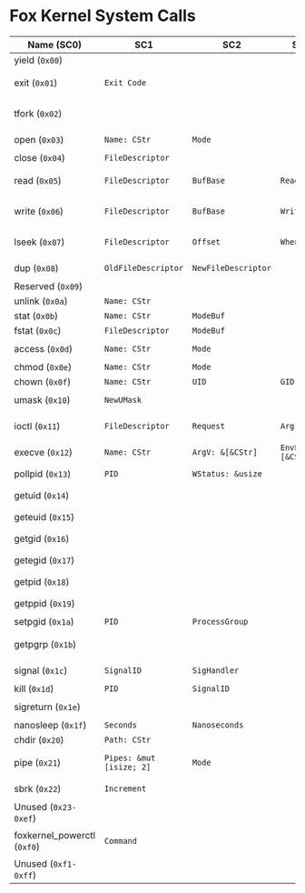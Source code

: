 # Fox Kernel System Calls
| Name (SC0)                  | SC1                      | SC2                 | SC3              | Return                                    |
|-----------------------------|--------------------------|---------------------|------------------|-------------------------------------------|
| yield (`0x00`)              |                          |                     |                  | `Always 0`                                |
| exit (`0x01`)               | `Exit Code`              |                     |                  | `None (Process dies after this)`          |
| tfork (`0x02`)              |                          |                     |                  | `Parent: Process ID, Child: 0`            |
| open (`0x03`)               | `Name: CStr`             | `Mode`              |                  | `FileDescriptor on success`               |
| close (`0x04`)              | `FileDescriptor`         |                     |                  | `0 on success`                            |
| read (`0x05`)               | `FileDescriptor`         | `BufBase`           | `ReadSize`       | `Number of bytes read, on success`        |
| write (`0x06`)              | `FileDescriptor`         | `BufBase`           | `WriteSize`      | `Number of bytes written, on success`     |
| lseek (`0x07`)              | `FileDescriptor`         | `Offset`            | `Whence`         | `Location from file start, on success`    |
| dup (`0x08`)                | `OldFileDescriptor`      | `NewFileDescriptor` |                  | `NewFD on success`                        |
| Reserved (`0x09`)           |                          |                     |                  |                                           |
| unlink (`0x0a`)             | `Name: CStr`             |                     |                  | `0 on success`                            |
| stat (`0x0b`)               | `Name: CStr`             | `ModeBuf`           |                  | `0 on success`                            |
| fstat (`0x0c`)              | `FileDescriptor`         | `ModeBuf`           |                  | `0 on success`                            |
| access (`0x0d`)             | `Name: CStr`             | `Mode`              |                  | `0 if accessible`                         |
| chmod (`0x0e`)              | `Name: CStr`             | `Mode`              |                  | `0 on success`                            |
| chown (`0x0f`)              | `Name: CStr`             | `UID`               | `GID`            | `0 on success`                            |
| umask (`0x10`)              | `NewUMask`               |                     |                  | `OldUMask, never fails`                   |
| ioctl (`0x11`)              | `FileDescriptor`         | `Request`           | `Arg`            | `No standard, depends on FD & SC2 Value`  |
| execve (`0x12`)             | `Name: CStr`             | `ArgV: &[&CStr]`    | `EnvP: &[&CStr]` | `No return on success`                    |
| pollpid (`0x13`)            | `PID`                    | `WStatus: &usize`   |                  | `ChildPID or 0 if no change`              |
| getuid (`0x14`)             |                          |                     |                  | `RealUID, never fails`                    |
| geteuid (`0x15`)            |                          |                     |                  | `EffectiveUID, never fails`               |
| getgid (`0x16`)             |                          |                     |                  | `RealGID, never fails`                    |
| getegid (`0x17`)            |                          |                     |                  | `EffectiveGID, never fails`               |
| getpid (`0x18`)             |                          |                     |                  | `PID, never fails`                        |
| getppid (`0x19`)            |                          |                     |                  | `ParentPID, never fails`                  |
| setpgid (`0x1a`)            | `PID`                    | `ProcessGroup`      |                  | `0 on success`                            |
| getpgrp (`0x1b`)            |                          |                     |                  | `ProcessGroup, never fails, POSIX.1 ver.` |
| signal (`0x1c`)             | `SignalID`               | `SigHandler`        |                  | `OldSigHandler on success`                |
| kill (`0x1d`)               | `PID`                    | `SignalID`          |                  | `0 on success`                            |
| sigreturn (`0x1e`)          |                          |                     |                  | `Nothing, never fails`                    |
| nanosleep (`0x1f`)          | `Seconds`                | `Nanoseconds`       |                  | `0 on success`                            |
| chdir (`0x20`)              | `Path: CStr`             |                     |                  | `0 on success`                            |
| pipe (`0x21`)               | `Pipes: &mut [isize; 2]` | `Mode`              |                  | `0 on success, Pipes will contain FDs`    |
| sbrk (`0x22`)               | `Increment`              |                     |                  | `Previous heap end on success`            |
| Unused (`0x23-0xef`)        |                          |                     |                  |                                           |
| foxkernel_powerctl (`0xf0`) | `Command`                |                     |                  | `0 on success, ENOENT if not supported`   |
| Unused (`0xf1-0xff`)        |                          |                     |                  |                                           |